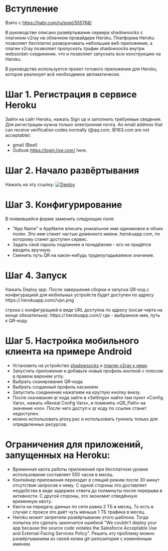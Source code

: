 
# Вступление
Взято с <https://habr.com/ru/post/555768/>

В руководстве описано развёртывание сервера shadowsocks с плагином v2ray на облачном провайдере Heroku. Платформа Heroku позволяет бесплатно разворачивать небольшие веб-приложения, а плагин v2ray позволяет пропускать трафик shadowsocks внутри websocket-соединения, что и позволяет запускать всю конструкцию на Heroku.

В руководстве используется проект готового приложения для Heroku, которое реализует всё необходимое автоматически.

# Шаг 1. Регистрация в сервисе Heroku
Зайти на сайт Heroku, нажать Sign up и заполнить требуемые сведения. Для регистрации нужна только электронная почта.
An email address that can receive verification codes normally (@qq.com, @163.com are not acceptable):
- gmail (Best) 
- Outlook <https://login.live.com/> here.

# Шаг 2. Начало развёртывания
Нажать на эту ссылку:
[![Deploy](https://www.herokucdn.com/deploy/button.png)](https://heroku.com/deploy?template=https://github.com/meteoviktor/meteoviktorssoks/tree/main)

# Шаг 3. Конфигурирование
В появившейся форме заменить следующие поля:
- "App Name" и AppName вписать уникальное имя одинаковое в обоих полях. Это имя станет частью доменного имени <appname>.herokuapp.com, по которому станет доступен сервис.
- Задать свой пароль подлиннее и понадёжнее - его не придётся вводить вручную.
- Сменить путь QR на какое-нибудь трудноугадываемое значение.
  
# Шаг 4. Запуск
Нажать Deploy app.
После завершения сборки и запуска QR-код с конфигурацией для мобильных устройств будет доступен по адресу
https://<APPNAME>.herokuapp.com/<QR>/vpn.png

строка с конфигурацией в виде URL доступна по адресу (косая черта на конце обязательна):
https://<APPNAME>.herokuapp.com/<QR>/
где <APPNAME> - выбранное имя, <QR> путь к QR-коду.

# Шаг 5. Настройка мобильного клиента на примере Android
- Установить на устройство [shadowsocks](https://play.google.com/store/apps/details?id=com.github.shadowsocks) и [плагин v2ray к нему](https://play.google.com/store/apps/details?id=com.github.shadowsocks.plugin.v2ray). 
- Запустить приложение и добавьте новый профиль кнопкой с плюсом в правом верхнем углу.
- Выбрать сканирование QR-кода.
- Выбрать созданный профиль касанием.
- Запустить соединение нажатием на круглую кнопку внизу.
- После скачивания qr кода зайти в «Settings» найти там пункт «Config Vars», нажать «Reveal Config Vars», и поменять «QR_Path» на значение «no». После чего доступ к qr коду по ссылке станет недоступен.
- можно использовать proxy.pac и использовать туннель только для определенных ресурсов.

# Ограничения для приложений, запущенных на Heroku:
- Временная квота работы приложений при бесплатном уровне использования составляет 550 часов в месяц.
- Контейнер приложения переходит в спящий режим после 30 минут отсутствия запросов к нему. С одной стороны это доставляет неудобства в виде задержек ответа до полминуты после перерыва в активности. С другой стороны, это экономит отведённую временную квоту.
- Квота на передачу данных по сети равна 2 ТБ в месяц. То есть в случае с прокси это даёт чуть меньше 1 ТБ трафика в месяц.
- Heroku может запретили развёртывание этого шаблона. Тогда попытка это сделать закончится ошибкой "We couldn't deploy your app because the source code violates the Salesforce Acceptable Use and External-Facing Services Policy". Решить эту проблему можно развёртыванием из своей копии git-репозитория с изменённым именем.
